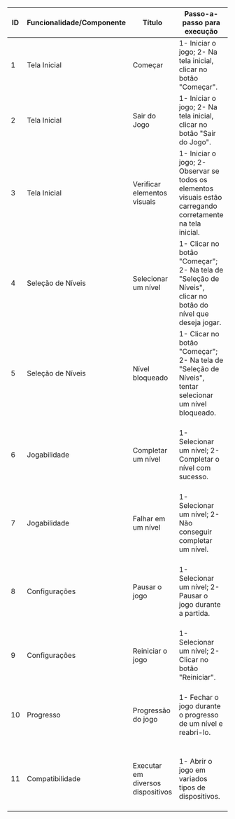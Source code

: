 | ID  | Funcionalidade/Componente | Título                 | Passo-a-passo para execução                                                                 | Resultado esperado                                                                                         | Status | Observação                                         |
|-----|---------------------------|------------------------|-------------------------------------------------------------------------------------------|------------------------------------------------------------------------------------------------------------|--------|--------------------------------------------------|
| 1   | Tela Inicial              | Começar               | 1- Iniciar o jogo; 2- Na tela inicial, clicar no botão "Começar".                         | 1- Usuário entra na tela "Seleção de Níveis".                                                             | OK     |                                                  |
| 2   | Tela Inicial              | Sair do Jogo          | 1- Iniciar o jogo; 2- Na tela inicial, clicar no botão "Sair do Jogo".                    | 1- O jogo deve ser fechado.                                                                               | OK     |                                                  |
| 3   | Tela Inicial              | Verificar elementos visuais | 1- Iniciar o jogo; 2- Observar se todos os elementos visuais estão carregando corretamente na tela inicial. | 1- Todos os elementos visuais devem ser exibidos corretamente, sem sobreposições ou falhas de carregamento. | OK     |                                                  |
| 4   | Seleção de Níveis         | Selecionar um nível   | 1- Clicar no botão "Começar"; 2- Na tela de "Seleção de Níveis", clicar no botão do nível que deseja jogar. | 1- Deve iniciar o nível de acordo com o botão selecionado anteriormente.                                   | OK     |                                                  |
| 5   | Seleção de Níveis         | Nível bloqueado       | 1- Clicar no botão "Começar"; 2- Na tela de "Seleção de Níveis", tentar selecionar um nível bloqueado.       | 1- O nível bloqueado não deve ser acessível e deve exibir uma mensagem ou indicador que informe que está bloqueado. | NOK    | Ainda não foi adicionada essa funcionalidade.    |
| 6   | Jogabilidade              | Completar um nível    | 1- Selecionar um nível; 2- Completar o nível com sucesso.                                                | 1- O jogo deve exibir uma tela de conclusão informando que o nível foi completado e permitir a progressão. | OK     |                                                  |
| 7   | Jogabilidade              | Falhar em um nível    | 1- Selecionar um nível; 2- Não conseguir completar um nível.                                              | 1- O jogo deve exibir uma mensagem de falha e oferecer a opção de tentar novamente ou voltar à seleção.     | OK     |                                                  |
| 8   | Configurações             | Pausar o jogo         | 1- Selecionar um nível; 2- Pausar o jogo durante a partida.                                               | 1- O jogo deve parar temporariamente, exibindo uma tela de pausa com opções como "Reiniciar", "Voltar", etc.| OK     |                                                  |
| 9   | Configurações             | Reiniciar o jogo      | 1- Selecionar um nível; 2- Clicar no botão "Reiniciar".                                                   | 1- O nível atual deve ser reiniciado e o progresso deve ser resetado.                                      | OK     |                                                  |
| 10  | Progresso                 | Progressão do jogo    | 1- Fechar o jogo durante o progresso de um nível e reabri-lo.                                             | 1- O jogo deve salvar o progresso automaticamente e permitir que o jogador continue de onde parou.          | NOK    | Ainda não foi adicionada essa funcionalidade.    |
| 11  | Compatibilidade           | Executar em diversos dispositivos | 1- Abrir o jogo em variados tipos de dispositivos.                                                        | 1- O jogo deve ser executado normalmente tanto no desktop quanto em dispositivos móveis.                   | NOK    | Não executou no meu dispositivo Android.         |
